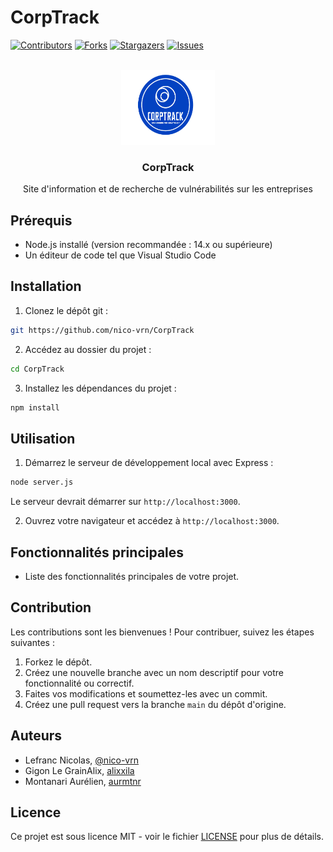 # CorpTrack
<a name="readme-top"></a>

[![Contributors][contributors-shield]][contributors-url]
[![Forks][forks-shield]][forks-url]
[![Stargazers][stars-shield]][stars-url]
[![Issues][issues-shield]][issues-url]

<!-- PROJECT LOGO -->
<br />
<div align="center">
  <a href="https://github.com/nico-vrn/CorpTrack">
    <img src="images/logo_corptrack.png" alt="Logo" width="150" height="120">
  </a>

  <h3 align="center">CorpTrack</h3>

  <p align="center">
    Site d'information et de recherche de vulnérabilités sur les entreprises
    <br />
   </p>
</div>

## Prérequis

- Node.js installé (version recommandée : 14.x ou supérieure)
- Un éditeur de code tel que Visual Studio Code

## Installation

1. Clonez le dépôt git :
```sh
git https://github.com/nico-vrn/CorpTrack
```

2. Accédez au dossier du projet :
```sh
cd CorpTrack
```

3. Installez les dépendances du projet :
```sh
npm install
```

## Utilisation

1. Démarrez le serveur de développement local avec Express :
```sh
node server.js
```

Le serveur devrait démarrer sur `http://localhost:3000`.

2. Ouvrez votre navigateur et accédez à `http://localhost:3000`.

## Fonctionnalités principales

- Liste des fonctionnalités principales de votre projet.

## Contribution

Les contributions sont les bienvenues ! Pour contribuer, suivez les étapes suivantes :

1. Forkez le dépôt.
2. Créez une nouvelle branche avec un nom descriptif pour votre fonctionnalité ou correctif.
3. Faites vos modifications et soumettez-les avec un commit.
4. Créez une pull request vers la branche `main` du dépôt d'origine.

## Auteurs

- Lefranc Nicolas, [@nico-vrn](https://github.com/nico-vrn)
- Gigon Le GrainAlix, [alixxila](https://github.com/alixxila)
- Montanari Aurélien, [aurmtnr](https://github.com/aurmtn)

## Licence

Ce projet est sous licence MIT - voir le fichier [LICENSE](LICENSE) pour plus de détails.


<!-- MARKDOWN LINKS & IMAGES -->
<!-- https://www.markdownguide.org/basic-syntax/#reference-style-links -->
[contributors-shield]: https://img.shields.io/github/contributors/YuToutCourt/KeyLogger_USB?style=for-the-badge
[contributors-url]: https://github.com/YuToutCourt/KeyLogger_USB/graphs/contributors
[forks-shield]: https://img.shields.io/github/forks/YuToutCourt/KeyLogger_USB.svg?style=for-the-badge
[forks-url]: https://github.com/YuToutCourt/KeyLogger_USB/network/members
[stars-shield]: https://img.shields.io/github/stars/YuToutCourt/KeyLogger_USB.svg?style=for-the-badge
[stars-url]: https://github.com/YuToutCourt/KeyLogger_USB/stargazers
[issues-shield]: https://img.shields.io/github/issues/YuToutCourt/KeyLogger_USB.svg?style=for-the-badge
[issues-url]: https://github.com/YuToutCourt/KeyLogger_USB/issues
